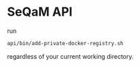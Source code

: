 # SeQaM API

run
```bash
api/bin/add-private-docker-registry.sh
```

regardless of your current working directory.
